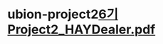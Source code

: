 # ubion-project2[6기 Project2_HAYDealer.pdf](https://github.com/KTigerz/ubion-project2/files/11494772/6.Project2_HAYDealer.pdf)
